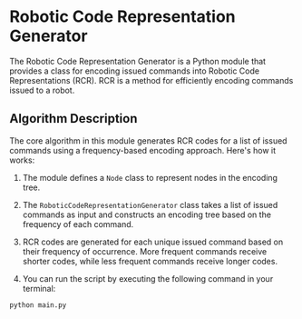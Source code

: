 # Robotic Code Representation Generator

The Robotic Code Representation Generator is a Python module that provides a class for encoding issued commands into Robotic Code Representations (RCR). RCR is a method for efficiently encoding commands issued to a robot.

## Algorithm Description

The core algorithm in this module generates RCR codes for a list of issued commands using a frequency-based encoding approach. Here's how it works:

1. The module defines a `Node` class to represent nodes in the encoding tree.

2. The `RoboticCodeRepresentationGenerator` class takes a list of issued commands as input and constructs an encoding tree based on the frequency of each command.

3. RCR codes are generated for each unique issued command based on their frequency of occurrence. More frequent commands receive shorter codes, while less frequent commands receive longer codes.

4. You can run the script by executing the following command in your terminal:

```bash
python main.py
